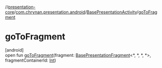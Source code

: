 //[presentation-core](../../../index.md)/[com.chrynan.presentation.android](../index.md)/[BasePresentationActivity](index.md)/[goToFragment](go-to-fragment.md)

# goToFragment

[android]\
open fun [goToFragment](go-to-fragment.md)(fragment: [BasePresentationFragment](../-base-presentation-fragment/index.md)&lt;*, *, *, *&gt;, fragmentContainerId: [Int](https://kotlinlang.org/api/latest/jvm/stdlib/kotlin/-int/index.html))
